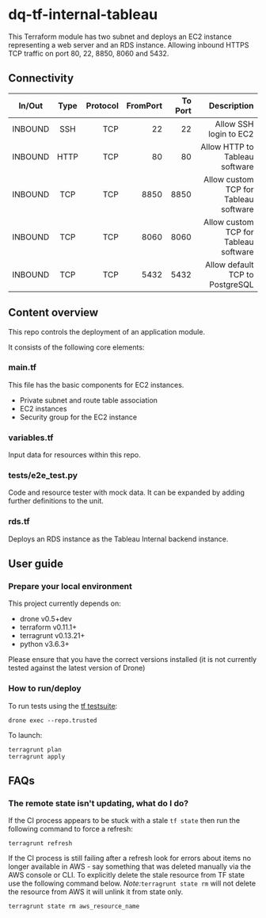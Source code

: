 # dq-tf-internal-tableau

This Terraform module has two subnet and deploys an EC2 instance representing a web server and an RDS instance. Allowing inbound HTTPS TCP traffic on port 80, 22, 8850, 8060 and 5432.


## Connectivity

| In/Out        | Type           | Protocol | FromPort| To Port | Description |
| ------------- |:-------------:| -----:| -----:|-----:| -----:|
|INBOUND | SSH | TCP | 22 | 22 | Allow SSH login to EC2 |
|INBOUND | HTTP | TCP | 80 | 80 | Allow HTTP to Tableau software |
|INBOUND | TCP | TCP | 8850 | 8850 | Allow custom TCP for Tableau software |
|INBOUND | TCP | TCP | 8060 | 8060 | Allow custom TCP for Tableau software |
|INBOUND | TCP | TCP | 5432 | 5432 | Allow default TCP to PostgreSQL |

## Content overview

This repo controls the deployment of an application module.

It consists of the following core elements:

### main.tf

This file has the basic components for EC2 instances.
- Private subnet and route table association
- EC2 instances
- Security group for the EC2 instance

### variables.tf

Input data for resources within this repo.

### tests/e2e_test.py

Code and resource tester with mock data. It can be expanded by adding further definitions to the unit.

### rds.tf

Deploys an RDS instance as the Tableau Internal backend instance.

## User guide

### Prepare your local environment

This project currently depends on:

* drone v0.5+dev
* terraform v0.11.1+
* terragrunt v0.13.21+
* python v3.6.3+

Please ensure that you have the correct versions installed (it is not currently tested against the latest version of Drone)

### How to run/deploy

To run tests using the [tf testsuite](https://github.com/UKHomeOffice/dq-tf-testsuite):
```shell
drone exec --repo.trusted
```
To launch:
```shell
terragrunt plan
terragrunt apply
```

## FAQs

### The remote state isn't updating, what do I do?

If the CI process appears to be stuck with a stale `tf state` then run the following command to force a refresh:

```
terragrunt refresh
```
If the CI process is still failing after a refresh look for errors about items no longer available in AWS - say something that was deleted manually via the AWS console or CLI.
To explicitly delete the stale resource from TF state use the following command below. *Note:*```terragrunt state rm``` will not delete the resource from AWS it will unlink it from state only.

```shell
terragrunt state rm aws_resource_name
```


